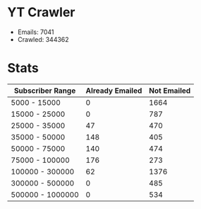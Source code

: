 # YT Crawler
- Emails: 7041
- Crawled: 344362

# Stats
| Subscriber Range  | Already Emailed | Not Emailed |
|-------|-------|-------|
| 5000 - 15000 | 0 | 1664 |
| 15000 - 25000 | 0 | 787 |
| 25000 - 35000 | 47 | 470 |
| 35000 - 50000 | 148 | 405 |
| 50000 - 75000 | 140 | 474 |
| 75000 - 100000 | 176 | 273 |
| 100000 - 300000 | 62 | 1376 |
| 300000 - 500000 | 0 | 485 |
| 500000 - 1000000 | 0 | 534 |
